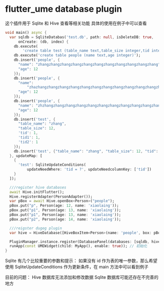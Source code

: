 <!--
This README describes the package. If you publish this package to pub.dev,
this README's contents appear on the landing page for your package.

For information about how to write a good package README, see the guide for
[writing package pages](https://dart.dev/guides/libraries/writing-package-pages).

For general information about developing packages, see the Dart guide for
[creating packages](https://dart.dev/guides/libraries/create-library-packages)
and the Flutter guide for
[developing packages and plugins](https://flutter.dev/developing-packages).
-->

# flutter_ume database plugin

这个插件用于 Sqlite 和 Hive 查看等相关功能
具体的使用在例子中可以查看

```dart
void main() async {
  var sqldb = SqliteDatabas('test.db', path: null, isDeleteDB: true,
      onCreate: (db, index) {
    db.execute(
        'create table test (table_name text,table_size integer,tid integer,tid1 integer,tid2 integer)');
    db.execute('create table people (name text,age integer)');
    db.insert('people', {
      "name": "zhangzhangzhangzhangzhangzhangzhangzhangzhangzhangzhang",
      "age": 12
    });
    db.insert('people', {
      "name":
          "zhazhangzhangzhangzhangzhangzhangzhangzhangzhangzhangzhangzhangng",
      "age": 12
    });
    db.insert('people', {
      "name": "zhzhangzhangzhangzhangzhangzhangzhangzhangzhangzhangzhangang",
      "age": 12
    });
    db.insert('test', {
      "table_name": "zhang",
      "table_size": 12,
      'tid': 1,
      'tid1': 1,
      'tid2': 1
    });
    db.insert('test', {"table_name": "zhang", "table_size": 12, "tid": 2});
  }, updateMap: [
    {
      'test': SqliteUpdateConditions(
          updateNeedWhere: 'tid = ?', updateNeedcolumnKey: ['tid'])
    }
  ]);

  ///register hive databases
  await Hive.initFlutter();
  Hive.registerAdapter(PersonAdapter());
  var pBox = await Hive.openBox<Person>("people");
  pBox.put("p", Person(age: 12, name: 'xiaolaing'));
  pBox.put("p1", Person(age: 13, name: 'xiaolaing'));
  pBox.put("p1", Person(age: 13, name: 'xiaolaing'));
  pBox.put("p2", Person(age: 14, name: 'xiaolaing'));

  ///reigster dugeg plugin
  var hive = HiveDatabase([HiveBoxItem<Person>(name: 'people', box: pBox)]);

  PluginManager.instance.register(DatabasePanel(databases: [sqldb, hive]));
  runApp(const UMEWidget(child: MyApp(), enable: true)); // 初始化
}
```

Sqlite 有几个比较重要的参数和提示：
如果没有 id 作为表的唯一参数，那么希望使用 SqliteUpdateConditions 作为更新条件，在 main 方法中可以看到例子

目前的问题：
Hive 数据库无法添加和修改数据
Sqlite 数据库可能还存在不完善的地方
